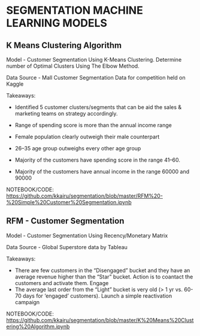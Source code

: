 
# SEGMENTATION MACHINE LEARNING MODELS 


## K Means Clustering Algorithm

Model - Customer Segmentation Using K-Means Clustering. Determine number of Optimal Clusters Using The Elbow Method.

Data Source - Mall Customer Segmentation Data for competition held on Kaggle

Takeaways:
- Identified 5 customer clusters/segments that can be aid the sales & marketing teams on strategy accordingly.

- Range of spending score is more than the annual income range
- Female population clearly outweigh their male counterpart
- 26–35 age group outweighs every other age group
- Majority of the customers have spending score in the range 41–60.
- Majority of the customers have annual income in the range 60000 and 90000

NOTEBOOK/CODE: https://github.com/kkairu/segmentation/blob/master/RFM%20-%20Simple%20Customer%20Segmentation.ipynb


## RFM - Customer Segmentation

Model - Customer Segmentation Using Recency/Monetary Matrix

Data Source - Global Superstore data by Tableau

Takeaways:
- There are few customers in the “Disengaged” bucket and they have an average revenue higher than the “Star” bucket. Action is to coantact the customers and activate them. Engage
- The average last order from the “Light” bucket is very old (> 1 yr vs. 60-70 days for ‘engaged’ customers). Launch a simple reactivation campaign

NOTEBOOK/CODE: https://github.com/kkairu/segmentation/blob/master/K%20Means%20Clustering%20Algorithm.ipynb

